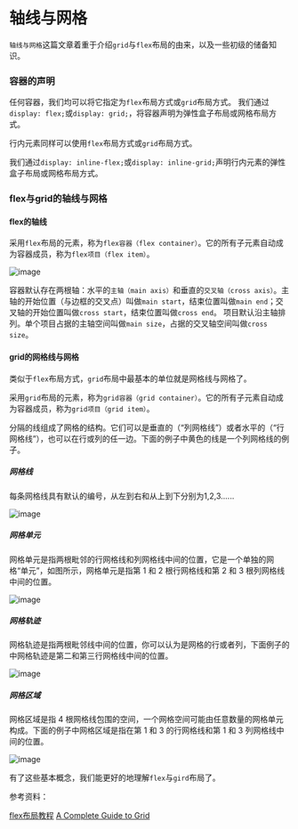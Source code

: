 # 轴线与网格

`轴线与网格`这篇文章着重于介绍`grid`与`flex`布局的由来，以及一些初级的储备知识。

### 容器的声明
任何容器，我们均可以将它指定为`flex`布局方式或`grid`布局方式。
我们通过`display: flex;`或`display: grid;`，将容器声明为弹性盒子布局或网格布局方式。

行内元素同样可以使用`flex`布局方式或`grid`布局方式。

我们通过`display: inline-flex;`或`display: inline-grid;`声明行内元素的弹性盒子布局或网格布局方式。

### flex与grid的轴线与网格
#### flex的轴线

采用`flex`布局的元素，称为`flex容器（flex container）`。它的所有子元素自动成为容器成员，称为`flex项目（flex item）`。

![image](http://oczira72b.bkt.clouddn.com/grid-flex-2.png)

容器默认存在两根轴：水平的`主轴（main axis）`和垂直的`交叉轴（cross axis）`。主轴的开始位置（与边框的交叉点）叫做`main start`，结束位置叫做`main end`；交叉轴的开始位置叫做`cross start`，结束位置叫做`cross end`。
项目默认沿主轴排列。单个项目占据的主轴空间叫做`main size`，占据的交叉轴空间叫做`cross size`。
#### grid的网格线与网格
类似于`flex`布局方式，`grid`布局中最基本的单位就是网格线与网格了。

采用`grid`布局的元素，称为`grid容器（grid container）`。它的所有子元素自动成为容器成员，称为`grid项目（grid item）`。

分隔的线组成了网格的结构。它们可以是垂直的（“列网格线”）或者水平的（“行网格线”），也可以在行或列的任一边。下面的例子中黄色的线是一个列网格线的例子。

##### 网格线
每条网格线具有默认的编号，从左到右和从上到下分别为1,2,3......

![image](http://oczira72b.bkt.clouddn.com/grid-flex-3.jpg)

##### 网格单元

网格单元是指两根毗邻的行网格线和列网格线中间的位置，它是一个单独的网格“单元”，如图所示，网格单元是指第 1 和 2 根行网格线和第 2 和 3 根列网格线中间的位置。

![image](http://oczira72b.bkt.clouddn.com/flex-grid-4.png)

##### 网格轨迹

网格轨迹是指两根毗邻线中间的位置，你可以认为是网格的行或者列，下面例子的中网格轨迹是第二和第三行网格线中间的位置。

![image](http://oczira72b.bkt.clouddn.com/grid-flex-26.png)

##### 网格区域

网格区域是指 4 根网格线包围的空间，一个网格空间可能由任意数量的网格单元构成。下面的例子中网格区域是指在第 1 和 3 的行网格线和第 1 和 3 列网格线中间的位置。

![image](http://oczira72b.bkt.clouddn.com/grid-flex-27.png)

有了这些基本概念，我们能更好的地理解`flex`与`gird`布局了。

参考资料：

[flex布局教程](http://www.ruanyifeng.com/blog/2015/07/flex-grammar.html)
[A Complete Guide to Grid](https://css-tricks.com/snippets/css/complete-guide-grid/)